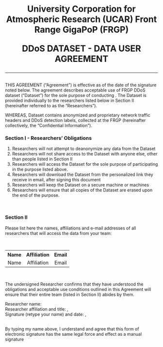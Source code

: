 # <p style="text-align: center;">University Corporation for Atmospheric Research (UCAR) Front Range GigaPoP (FRGP)</p><p style="text-align: center;">DDoS DATASET - DATA USER AGREEMENT</p>
<hr />
<br>
THIS AGREEMENT (“Agreement”) is effective as of the date of the signature noted below. The agreement describes acceptable use of FRGP DDoS dataset (“Dataset”) for the sole purpose of conducting <span id='project_name'></span>. The Dataset is provided individually to the researchers listed below in Section II (hereinafter referred to as the “Researchers”). 

WHEREAS, Dataset contains anonymized and proprietary network traffic headers and DDoS detection labels, collected at the FRGP (hereinafter collectively, the “Confidential Information”).

### Section I - Researchers’ Obligations

1. Researchers will not attempt to deanonymize any data from the Dataset 
2. Researchers will not share access to the Dataset with anyone else, other than people listed in Section II 
3. Researchers will access the Dataset for the sole purpose of participating in the purpose listed above.
4. Researchers will download the Dataset from the personalized link they receive in email, after signing this document 
5. Researchers will keep the Dataset on a secure machine or machines 
6. Researchers will ensure that all copies of the Dataset are erased upon the end of the purpose.
<br>

### Section II

Please list here the names, affiliations and e-mail addresses of all researchers that will access the data from your team:

<br>
<table style="width: 100%; text-align: center">
    <tr>
        <th> Name </th>
        <th> Affiliation </th>
        <th> Email </th>
    </tr>
    <tr id="dua_a_to_replicate">
        <td>
            <span id="dua_a_name" style="font-weight: normal">Name</span>
        </td>
        <td>
            <span id="dua_a_affiliation" style="font-weight: normal">Affiliation</span>
        </td>
        <td>
            <span id="dua_a_email" style="font-weight: normal">Email</span>
        </td>
    </tr>
</table>
<br>

The undersigned Researcher confirms that they have understood the obligations and acceptable use conditions outlined in this Agreement will ensure that their entire team (listed in Section II) abides by them. 
<br>
 
Researcher name: <span id='rep_name'></span><br>
Researcher affiliation and title: <span id='rep_email'></span>, <span id="rep_title"></span><br>
Signature (retype your name) and date: <span id='rep_name_sig'></span>, <span id='rep_date'></span><br>

<br>
By typing my name above, I understand and agree that this form of electronic signature has the same legal force and effect as a manual signature

